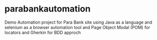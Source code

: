 # parabankautomation
Demo Automation project for Para Bank site using Java as a language and selenium as a browser automation tool and Page Object Modal (POM) for locators and Gherkin for BDD approch
